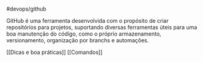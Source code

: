 #devops/github

GitHub é uma ferramenta desenvolvida com o propósito de criar repositórios para projetos, suportando diversas ferramentas úteis para uma boa manutenção do código, como o próprio armazenamento, versionamento, organização por branchs e automações.

[[Dicas e boa práticas]]
[[Comandos]]
